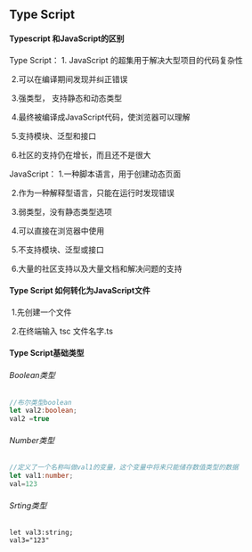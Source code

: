## Type Script

#### Typescript 和JavaScript的区别

Type Script： 1. JavaScript 的超集用于解决大型项目的代码复杂性

​						2.可以在编译期间发现并纠正错误

​						3.强类型， 支持静态和动态类型

​						4.最终被编译成JavaScript代码，使浏览器可以理解

​						5.支持模块、泛型和接口

​						6.社区的支持仍在增长，而且还不是很大

JavaScript：   1.一种脚本语言，用于创建动态页面

​						2.作为一种解释型语言，只能在运行时发现错误

​						3.弱类型，没有静态类型选项

​						4.可以直接在浏览器中使用

​						5.不支持模块、泛型或接口

​						6.大量的社区支持以及大量文档和解决问题的支持

#### Type Script 如何转化为JavaScript文件

​						1.先创建一个文件

​						2.在终端输入 tsc 文件名字.ts

#### Type Script基础类型

###### Boolean类型

```typescript
//布尔类型boolean
let val2:boolean;
val2 =true
```

###### Number类型

```typescript
//定义了一个名称叫做val1的变量，这个变量中将来只能储存数值类型的数据
let val1:number;
val=123
```

###### Srting类型

```
let val3:string;
val3="123"
```


